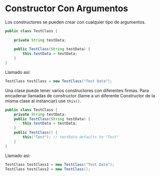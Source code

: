 # Constructor Con Argumentos
Los constructores se pueden crear con cualquier tipo de argumentos.
```java
public class TestClass {
    
    private String testData;
    
    public TestClass(String testData) {
        this.testData = testData;
    }
}
```
Llamado así:
```java
TestClass testClass = new TestClass("Test Data");
```
Una clase puede tener varios constructores con diferentes firmas.
Para encadenar llamadas de constructor (llame a un diferente Constructor de la misma clase al instanciar) 
use `this()`.
```java
public class TestClass {
    private String testData;
    public TestClass(String testData) {
        this.testData = testData;
    }
    public TestClass() {
        this("Test"); // testData defaults to "Test"
    } 
}
```
Llamado asi:
```java
TestClass testClass1 = new TestClass("Test Data");
TestClass testClass2 = new TestClass();
```